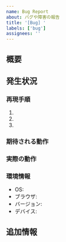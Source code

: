 ```yaml
---
name: Bug Report
about: バグや障害の報告
title: '[Bug] '
labels: ['bug']
assignees: ''
---
```


## 概要

<!-- 発生している問題の概要を簡潔に記述してください -->

## 発生状況

<!-- 問題が発生する具体的な手順や状況を記述してください -->

### 再現手順

1.
2.
3.

### 期待される動作

<!-- 正常な場合に期待される動作を記述してください -->

### 実際の動作

<!-- 実際に発生している問題の詳細を記述してください -->

### 環境情報

- OS:
- ブラウザ:
- バージョン:
- デバイス:

## 追加情報

<!-- スクリーンショット、エラーログ、その他の関連情報があれば添付してください -->
